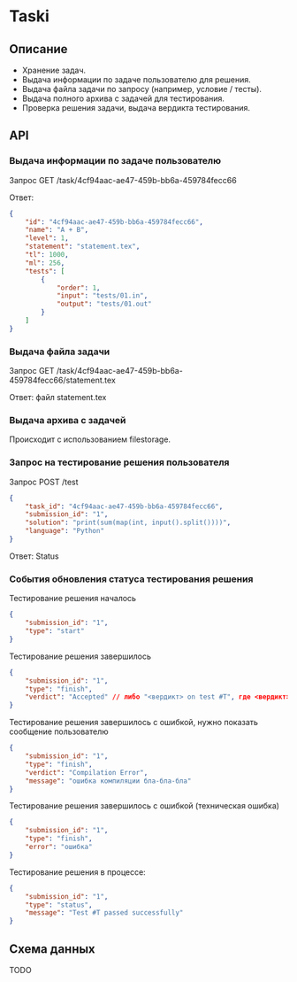 # Taski

## Описание

- Хранение задач.
- Выдача информации по задаче пользователю для решения.
- Выдача файла задачи по запросу (например, условие / тесты).
- Выдача полного архива с задачей для тестирования.
- Проверка решения задачи, выдача вердикта тестирования.

## API

### Выдача информации по задаче пользователю

Запрос GET /task/4cf94aac-ae47-459b-bb6a-459784fecc66

Ответ:
```json
{
    "id": "4cf94aac-ae47-459b-bb6a-459784fecc66",
    "name": "A + B",
    "level": 1,
    "statement": "statement.tex",
    "tl": 1000,
    "ml": 256,
    "tests": [
        {
            "order": 1,
            "input": "tests/01.in",
            "output": "tests/01.out"
        }
    ]
}
```

### Выдача файла задачи

Запрос GET /task/4cf94aac-ae47-459b-bb6a-459784fecc66/statement.tex

Ответ: файл statement.tex

### Выдача архива с задачей

Происходит с использованием filestorage.

### Запрос на тестирование решения пользователя

Запрос POST /test
```json
{
    "task_id": "4cf94aac-ae47-459b-bb6a-459784fecc66",
    "submission_id": "1",
    "solution": "print(sum(map(int, input().split())))",
    "language": "Python"
}
```

Ответ: Status

### События обновления статуса тестирования решения

Тестирование решения началось
```json
{
    "submission_id": "1",
    "type": "start"
}
```

Тестирование решения завершилось
```json
{
    "submission_id": "1",
    "type": "finish",
    "verdict": "Accepted" // либо "<вердикт> on test #T", где <вердикт> = ["Time Limit", "Memory Limit", "Wrong Answer", "Runtime Error"]
}
```
Тестирование решения завершилось с ошибкой, нужно показать сообщение пользователю
```json
{
    "submission_id": "1",
    "type": "finish",
    "verdict": "Compilation Error",
    "message": "ошибка компиляции бла-бла-бла"
}
```
Тестирование решения завершилось с ошибкой (техническая ошибка)
```json
{
    "submission_id": "1",
    "type": "finish",
    "error": "ошибка"
}
```

Тестирование решения в процессе:
```json
{
    "submission_id": "1",
    "type": "status",
    "message": "Test #T passed successfully"
}
```

## Схема данных
TODO
